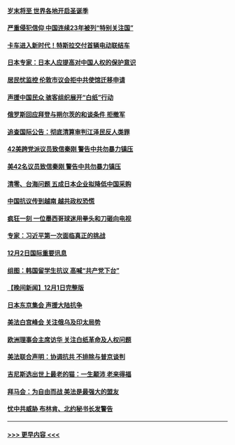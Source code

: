 #### [岁末将至 世界各地开启圣诞季](../pages/prog202/a103589549.md?t=12031001) 
#### [严重侵犯信仰 中国连续23年被列“特别关注国”](../pages/prog202/a103589309.md?t=12031001) 
#### [卡车进入新时代！特斯拉交付首辆电动联结车](../pages/prog202/a103589231.md?t=12031001) 
#### [日本专家：日本人应提高对中国人权的保护意识](../pages/prog202/a103589227.md?t=12031001) 
#### [居民忧监控 伦敦市议会拒中共使馆迁移申请](../pages/prog202/a103589225.md?t=12031001) 
#### [声援中国民众 骇客组织展开“白纸”行动](../pages/prog202/a103589221.md?t=12031001) 
#### [俄罗斯回应拜登与朔尔茨的和谈条件 拒撤军](../pages/prog202/a103589262.md?t=12031001) 
#### [追查国际公告：彻底清算审判江泽民反人类罪](../pages/prog202/a103589219.md?t=12031001) 
#### [42美跨党派议员致信秦刚 警告中共勿暴力镇压](../pages/prog202/a103589213.md?t=12031001) 
#### [美42名议员致信秦刚 警告中共勿暴力镇压](../pages/prog202/a103589163.md?t=12031001) 
#### [清零、台海问题 五成日本企业拟降低中国采购](../pages/prog202/a103589149.md?t=12031001) 
#### [中国抗议传到越南 越共政权恐慌](../pages/prog202/a103589056.md?t=12031001) 
#### [疯狂一刻 一位墨西哥球迷用拳头和刀砸向电视](../pages/prog202/a103589040.md?t=12031001) 
#### [专家：习近平第一次面临真正的挑战](../pages/prog202/a103589037.md?t=12031001) 
#### [12月2日国际重要讯息](../pages/prog202/a103589041.md?t=12031001) 
#### [组图：韩国留学生抗议 高喊“共产党下台”](../pages/prog202/a103589004.md?t=12031001) 
#### [【晚间新闻】12月1日完整版](../pages/prog202/a103588783.md?t=12031001) 
#### [日本东京集会 声援大陆抗争](../pages/prog202/a103588823.md?t=12031001) 
#### [美法白宫峰会 关注俄乌及印太局势](../pages/prog202/a103588659.md?t=12031001) 
#### [欧洲理事会主席访华 关注白纸革命及人权问题](../pages/prog202/a103588661.md?t=12031001) 
#### [美法联合声明：协调抗共 不排除与普京谈判](../pages/prog202/a103588587.md?t=12031001) 
#### [吉尼斯选出世上最老的猫：一生颠沛 老来得福](../pages/prog202/a103588535.md?t=12031001) 
#### [拜马会：为自由而战 美法是最强大的盟友](../pages/prog202/a103588418.md?t=12031001) 
#### [忧中共威胁 布林肯、北约秘书长发警告](../pages/prog202/a103588430.md?t=12031001) 

----
#### [ >>> 更早内容 <<< ](../indexes/prog202-earlier.md)
